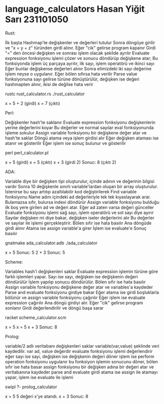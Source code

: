 # language_calculators Hasan Yiğit Sarı 231101050

Rust:

İlk başta Hashmap'te değişkenler ve değerleri tutulur
Sonra döngüye girilir ve "x = y + z" türünden girdi alınır. Eğer "cik" gelirse program kapanır
Girdi "=" den öncesi değişken ve sonrası işlem olacak şekilde ayrılır
Evaluate expression fonksiyonu işlemi çözer ve sonucu döndürüp değişkene atar;
Bu fonksiyonda işlem üç parçaya ayrılır, ilk sayı, işlem operatörü ve ikinci sayı
Eğer bunlar değişkense değerleri alınır
Sonra elimizdeki iki sayı değerine işlem neyse o uygulanır. Eğer bölen sıfırsa hata verilir
Parse value fonksiyonuna sayı gelirse <i32> türüne dönüştürülür, değişken ise değeri hashmapten alınır, ikisi de değilse hata verir

rustc rust_calculator.rs
./rust_calculator

x = 5 + 2 (girdi)
x = 7 (çıktı)

Perl:

Değişkenler hash'te saklanır
Evaluate expression fonksiyonu değişkenlerin yerine değerlerini koyar
Bu değerler ve normal sayılar eval fonksiyonunda işleme sokulur
Assign variable fonksiyonu bir değişkene değer atar ve hash'te saklar
Döngü atama veya işlem girdisi alır
Eğer değişken ataması ise atanır ve gösterilir
Eğer işlem ise sonuç bulunur ve gösterilir

perl perl_calculator.pl

x = 5 (girdi)
x = 5 (çıktı)
x + 3 (girdi 2)
Sonuc: 8 (çıktı 2)

ADA: 

Variable diye bir değişken tipi oluşturulur, içinde adının ve değerinin bilgisi vardır
Sonra 10 değişkenle sınırlı variable'lardan oluşan bir array oluşturulur. İstenirse bu sayı artıtıp azaltılabilir kod değiştirilerek
Find variable fonksiyonu Name adını içindeki ad değerleriyle tek tek kıyaslayarak arar. Bulamazsa sıfır, bulursa indexi döndürür
Assign variable fonksiyonu bulduğu ilk boş yere girilen ad ve değeri atar. Eğer ad zaten varsa değeri günceller
Evaluate fonksiyonu işlemi sağ sayı, işlem operatörü ve sol sayı diye ayırır
Sayılar değişken mi diye bakar, değişken iseler değerlerini alır
Bu değerler ve sayılar ile işlemi gerçekleştirir. Bölen sıfır ise hata basılır
Ana döngüde girdi alınır
Atama ise assign variable'a girer
İşlem ise evaluate'e
Sonuç basılır

gnatmake ada_calculator.adb
./ada_calculator

x = 5
Sonuc: 5
2 + 3
Sonuc: 5

Scheme:

Variables hash'i değişkenleri saklar
Evaluate expression işlemin türüne göre farklı işlemleri yapar.
Sayı ise sayı, değişken ise değişkenin değeri döndürülür
İşlem yapılıp sonucu döndürülür. Bölen sıfır ise hata basılır
Assign variable fonksiyonu değişkene değer atar ve variables'a kaydeder
Parse and evaluate fonksiyonu girdiye bakar
Eğer atama ise girdi boşluklarla bölünür ve assign variable fonksiyonu çağırılır
Eğer işlem ise evaluate expression çağırılır
Ana döngü girdiyi alır. Eğer "cik" gelirse program sonlanır
Girdi değerlendirilir ve döngü başa sarar

racket scheme_calculator.scm

x = 5
x = 5
x + 3
Sonuc: 8

Prolog:

variable/2 adlı veritabanı değişkenleri saklar
variable(var,value) şeklinde veri kaydedilir. var ad, value değerdir
evaluate fonksiyonu işlemi değerlendirir
eğer sayı ise sayı, değişken ise değişkenin değeri döner
işlem ise perform operation fonksiyonu uygulanır
bu fonksiyon işlemin sonucunu döner, bölen sıfır ise hata basar
assign fonksiyonu bir değişken adına bir değeri atar ve veritabanına kaydeder
parse and evaluate girdi atama ise assign ile atamayı yapar, işlem ise evaluate ile işlemi


swipl
?- prolog_calculator

x = 5
5 değeri x'ye atandı.
x + 3
Sonuc: 8









